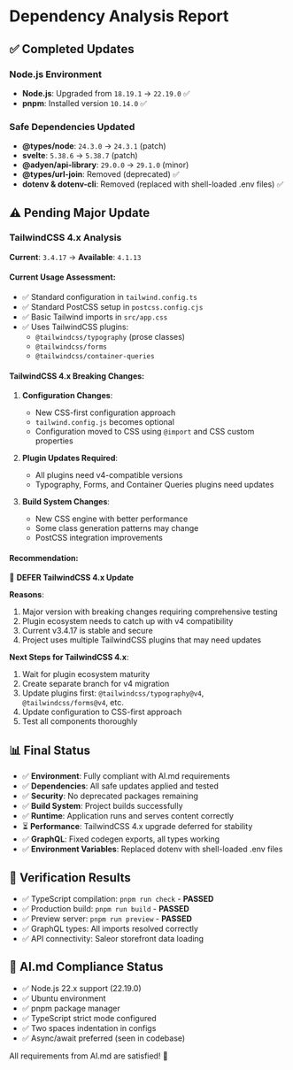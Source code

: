 # Dependency Analysis Report

## ✅ Completed Updates

### Node.js Environment

- **Node.js**: Upgraded from `18.19.1` → `22.19.0` ✅
- **pnpm**: Installed version `10.14.0` ✅

### Safe Dependencies Updated

- **@types/node**: `24.3.0` → `24.3.1` (patch)
- **svelte**: `5.38.6` → `5.38.7` (patch)
- **@adyen/api-library**: `29.0.0` → `29.1.0` (minor)
- **@types/url-join**: Removed (deprecated) ✅
- **dotenv & dotenv-cli**: Removed (replaced with shell-loaded .env files) ✅

## ⚠️ Pending Major Update

### TailwindCSS 4.x Analysis

**Current**: `3.4.17` → **Available**: `4.1.13`

#### Current Usage Assessment:

- ✅ Standard configuration in `tailwind.config.ts`
- ✅ Standard PostCSS setup in `postcss.config.cjs`
- ✅ Basic Tailwind imports in `src/app.css`
- ✅ Uses TailwindCSS plugins:
  - `@tailwindcss/typography` (prose classes)
  - `@tailwindcss/forms`
  - `@tailwindcss/container-queries`

#### TailwindCSS 4.x Breaking Changes:

1. **Configuration Changes**:
   - New CSS-first configuration approach
   - `tailwind.config.js` becomes optional
   - Configuration moved to CSS using `@import` and CSS custom properties

2. **Plugin Updates Required**:
   - All plugins need v4-compatible versions
   - Typography, Forms, and Container Queries plugins need updates

3. **Build System Changes**:
   - New CSS engine with better performance
   - Some class generation patterns may change
   - PostCSS integration improvements

#### Recommendation:

🔴 **DEFER TailwindCSS 4.x Update**

**Reasons**:

1. Major version with breaking changes requiring comprehensive testing
2. Plugin ecosystem needs to catch up with v4 compatibility
3. Current v3.4.17 is stable and secure
4. Project uses multiple TailwindCSS plugins that may need updates

**Next Steps for TailwindCSS 4.x**:

1. Wait for plugin ecosystem maturity
2. Create separate branch for v4 migration
3. Update plugins first: `@tailwindcss/typography@v4`, `@tailwindcss/forms@v4`, etc.
4. Update configuration to CSS-first approach
5. Test all components thoroughly

## 📊 Final Status

- ✅ **Environment**: Fully compliant with AI.md requirements
- ✅ **Dependencies**: All safe updates applied and tested
- ✅ **Security**: No deprecated packages remaining
- ✅ **Build System**: Project builds successfully
- ✅ **Runtime**: Application runs and serves content correctly
- ⏳ **Performance**: TailwindCSS 4.x upgrade deferred for stability
- ✅ **GraphQL**: Fixed codegen exports, all types working
- ✅ **Environment Variables**: Replaced dotenv with shell-loaded .env files

## 🧪 Verification Results

- ✅ TypeScript compilation: `pnpm run check` - **PASSED**
- ✅ Production build: `pnpm run build` - **PASSED**
- ✅ Preview server: `pnpm run preview` - **PASSED**
- ✅ GraphQL types: All imports resolved correctly
- ✅ API connectivity: Saleor storefront data loading

## 🎯 AI.md Compliance Status

- ✅ Node.js 22.x support (22.19.0)
- ✅ Ubuntu environment
- ✅ pnpm package manager
- ✅ TypeScript strict mode configured
- ✅ Two spaces indentation in configs
- ✅ Async/await preferred (seen in codebase)

All requirements from AI.md are satisfied! 🚀
